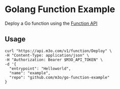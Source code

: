 # Golang Function Example

Deploy a Go function using the [Function API](https://m3o.com/function)

## Usage

```
curl "https://api.m3o.com/v1/function/Deploy" \
-H "Content-Type: application/json" \
-H "Authorization: Bearer $M3O_API_TOKEN" \
-d '{
  "entrypoint": "Helloworld",
  "name": "example",
  "repo": "github.com/m3o/go-function-example"
}
```
